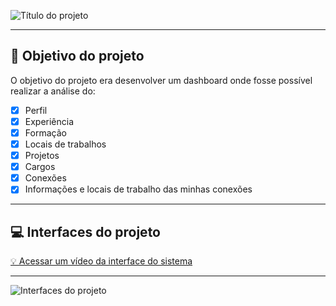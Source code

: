 ![Título do projeto](https://github.com/gacarvalho/PBI-LinkedIn/blob/main/img-fonte/titulo-img-readme.png?raw=true)

---

## :bow: Objetivo do projeto

O objetivo do projeto era desenvolver um dashboard onde fosse possível realizar a análise do:

- [x] Perfil
- [x] Experiência
- [x] Formação
- [x] Locais de trabalhos
- [x] Projetos
- [x] Cargos
- [x] Conexões
- [x] Informações e locais de trabalho das minhas conexões 

--- 
## :computer: Interfaces do projeto

[💡 Acessar um vídeo da interface do sistema](https://www.linkedin.com/feed/update/urn:li:activity:6747252282573758464/)

---

![Interfaces do projeto](https://github.com/gacarvalho/PBI-LinkedIn/blob/main/img-fonte/interfaces-img-readme.png?raw=true)
